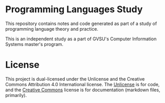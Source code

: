 
# Programming Languages Study

This repository contains notes and code generated as part of a study of programming language theory
and practice.

This is an independent study as a part of GVSU's Computer Information Systems master's program.

# License

This project is dual-licensed under the Unlicense and the Creative Commons Attribution 4.0
International license. The [Unlicense](LICENSE_CODE) is for code, and the
[Creative Commons](LICENSE_DOCS) license is for documentation (markdown files, primarily).

